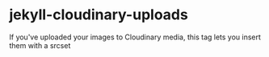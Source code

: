 # jekyll-cloudinary-uploads
If you've uploaded your images to Cloudinary media, this tag lets you insert them with a srcset
